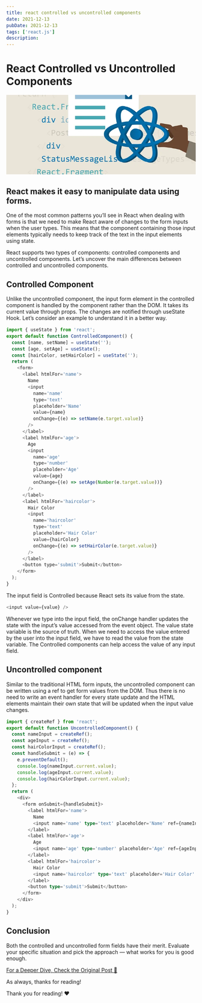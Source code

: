 ```yaml
---
title: react controlled vs uncontrolled components
date: 2021-12-13
pubDate: 2021-12-13
tags: ['react.js']
description:
---
```


# React Controlled vs Uncontrolled Components

![Alt text](/images/react-controlled-vs-uncontrolled-components.png)

## React makes it easy to manipulate data using forms.

One of the most common patterns you’ll see in React when dealing with forms is that we need to make
React aware of changes to the form inputs when the user types. This means that the component
containing those input elements typically needs to keep track of the text in the input elements
using state.

React supports two types of components: controlled components and uncontrolled components. Let’s
uncover the main differences between controlled and uncontrolled components.

## Controlled Component

Unlike the uncontrolled component, the input form element in the controlled component is handled by
the component rather than the DOM. It takes its current value through props. The changes are
notified through useState Hook. Let’s consider an example to understand it in a better way.

```javascript
import { useState } from 'react';
export default function ControlledComponent() {
  const [name, setName] = useState('');
  const [age, setAge] = useState();
  const [hairColor, setHairColor] = useState('');
  return (
    <form>
      <label htmlFor='name'>
        Name
        <input
          name='name'
          type='text'
          placeholder='Name'
          value={name}
          onChange={(e) => setName(e.target.value)}
        />
      </label>
      <label htmlFor='age'>
        Age
        <input
          name='age'
          type='number'
          placeholder='Age'
          value={age}
          onChange={(e) => setAge(Number(e.target.value))}
        />
      </label>
      <label htmlFor='haircolor'>
        Hair Color
        <input
          name='haircolor'
          type='text'
          placeholder='Hair Color'
          value={hairColor}
          onChange={(e) => setHairColor(e.target.value)}
        />
      </label>
      <button type='submit'>Submit</button>
    </form>
  );
}
```

The input field is Controlled because React sets its value from the state.

```js
<input value={value} />
```

Whenever we type into the input field, the onChange handler updates the state with the input’s value
accessed from the event object. The value state variable is the source of truth. When we need to
access the value entered by the user into the input field, we have to read the value from the state
variable. The Controlled components can help access the value of any input field.

## Uncontrolled component

Similar to the traditional HTML form inputs, the uncontrolled component can be written using a ref
to get form values from the DOM. Thus there is no need to write an event handler for every state
update and the HTML elements maintain their own state that will be updated when the input value
changes.

```ts
import { createRef } from 'react';
export default function UncontrolledComponent() {
  const nameInput = createRef();
  const ageInput = createRef();
  const hairColorInput = createRef();
  const handleSubmit = (e) => {
    e.preventDefault();
    console.log(nameInput.current.value);
    console.log(ageInput.current.value);
    console.log(hairColorInput.current.value);
  };
  return (
    <div>
      <form onSubmit={handleSubmit}>
        <label htmlFor='name'>
          Name
          <input name='name' type='text' placeholder='Name' ref={nameInput} />
        </label>
        <label htmlFor='age'>
          Age
          <input name='age' type='number' placeholder='Age' ref={ageInput} />
        </label>
        <label htmlFor='haircolor'>
          Hair Color
          <input name='haircolor' type='text' placeholder='Hair Color' ref={hairColorInput} />
        </label>
        <button type='submit'>Submit</button>
      </form>
    </div>
  );
}
```

## Conclusion

Both the controlled and uncontrolled form fields have their merit. Evaluate your specific situation
and pick the approach — what works for you is good enough.

[For a Deeper Dive, Check the Original Post 🔗](https://medium.com/@akladyous/react-controlled-vs-uncontrolled-components-c803e197f7d3)

As always, thanks for reading!

Thank you for reading! ❤️
